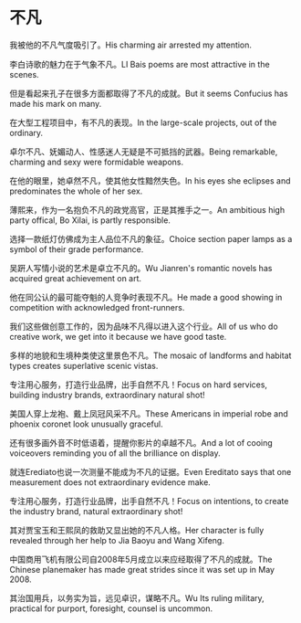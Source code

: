 # 不凡

<p><span class="chinese">我被他的不凡气度吸引了。</span><span class="english">His charming air arrested my attention.</span></p>

<p><span class="chinese">李白诗歌的魅力在于气象不凡。</span><span class="english">LI Bais poems are most attractive in the scenes.</span></p>

<p><span class="chinese">但是看起来孔子在很多方面都取得了不凡的成就。</span><span class="english">But it seems Confucius has made his mark on many.</span></p>

<p><span class="chinese">在大型工程项目中，有不凡的表现。</span><span class="english">In the large-scale projects, out of the ordinary.</span></p>

<p><span class="chinese">卓尔不凡、妩媚动人、性感迷人无疑是不可抵挡的武器。</span><span class="english">Being remarkable, charming and sexy were formidable weapons.</span></p>

<p><span class="chinese">在他的眼里，她卓然不凡，使其他女性黯然失色。</span><span class="english">In his eyes she eclipses and predominates the whole of her sex.</span></p>

<p><span class="chinese">薄熙来，作为一名抱负不凡的政党高官，正是其推手之一。</span><span class="english">An ambitious high party offical, Bo Xilai, is partly responsible.</span></p>

<p><span class="chinese">选择一款纸灯仿佛成为主人品位不凡的象征。</span><span class="english">Choice section paper lamps as a symbol of their grade performance.</span></p>

<p><span class="chinese">吴趼人写情小说的艺术是卓立不凡的。</span><span class="english">Wu Jianren's romantic novels has acquired great achievement on art.</span></p>

<p><span class="chinese">他在同公认的最可能夺魁的人竞争时表现不凡。</span><span class="english">He made a good showing in competition with acknowledged front-runners.</span></p>

<p><span class="chinese">我们这些做创意工作的，因为品味不凡得以进入这个行业。</span><span class="english">All of us who do creative work, we get into it because we have good taste.</span></p>

<p><span class="chinese">多样的地貌和生境种类使这里景色不凡。</span><span class="english">The mosaic of landforms and habitat types creates superlative scenic vistas.</span></p>

<p><span class="chinese">专注用心服务，打造行业品牌，出手自然不凡！</span><span class="english">Focus on hard services, building industry brands, extraordinary natural shot!</span></p>

<p><span class="chinese">美国人穿上龙袍、戴上凤冠风采不凡。</span><span class="english">These Americans in imperial robe and phoenix coronet look unusually graceful.</span></p>

<p><span class="chinese">还有很多画外音不时低语着，提醒你影片的卓越不凡。</span><span class="english">And a lot of cooing voiceovers reminding you of all the brilliance on display.</span></p>

<p><span class="chinese">就连Erediato也说一次测量不能成为不凡的证据。</span><span class="english">Even Ereditato says that one measurement does not extraordinary evidence make.</span></p>

<p><span class="chinese">专注用心服务，打造行业品牌，出手自然不凡！</span><span class="english">Focus on intentions, to create the industry brand, natural extraordinary shot!</span></p>

<p><span class="chinese">其对贾宝玉和王熙凤的救助又显出她的不凡人格。</span><span class="english">Her character is fully revealed through her help to Jia Baoyu and Wang Xifeng.</span></p>

<p><span class="chinese">中国商用飞机有限公司自2008年5月成立以来应经取得了不凡的成就。</span><span class="english">The Chinese planemaker has made great strides since it was set up in May 2008.</span></p>

<p><span class="chinese">其治国用兵，以务实为旨，远见卓识，谋略不凡。</span><span class="english">Wu Its ruling military, practical for purport, foresight, counsel is uncommon.</span></p>

